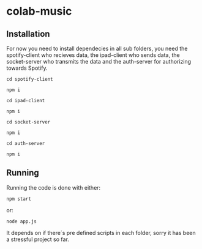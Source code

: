 # colab-music

## Installation

For now you need to install dependecies in all sub folders, you need the spotify-client who recieves data, the ipad-client who sends data, the socket-server who transmits the data and the auth-server for authorizing towards Spotify.

`cd spotify-client`

`npm i`

`cd ipad-client`

`npm i`

`cd socket-server`

`npm i`

`cd auth-server`

`npm i`

## Running

Running the code is done with either:

`npm start`

or:

`node app.js`

It depends on if there´s pre defined scripts in each folder, sorry it has been a stressful project so far.
